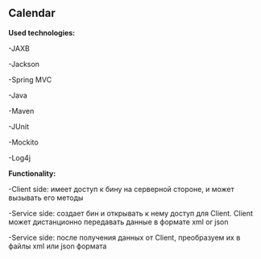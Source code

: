 <h2>Calendar</h2>
<p></p>
<p><b>Used technologies:</b></p>
<p>-JAXB</p>
<p>-Jackson</p>
<p>-Spring MVC</p>
<p>-Java</p>
<p>-Maven</p>
<p>-JUnit</p>
<p>-Mockito</p>
<p>-Log4j</p>
<p></p>
<p><b>Functionality:</b></p>
<p>-Client side: имеет доступ к бину на серверной стороне, и может вызывать его методы</p>
<p>-Service side: создает бин и открывать к нему доступ для Client. Client может дистанционно передавать данные в формате xml or json</p>
<p>-Service side: после получения данных от Client, преобразуем их в файлы xml или json формата</p>
